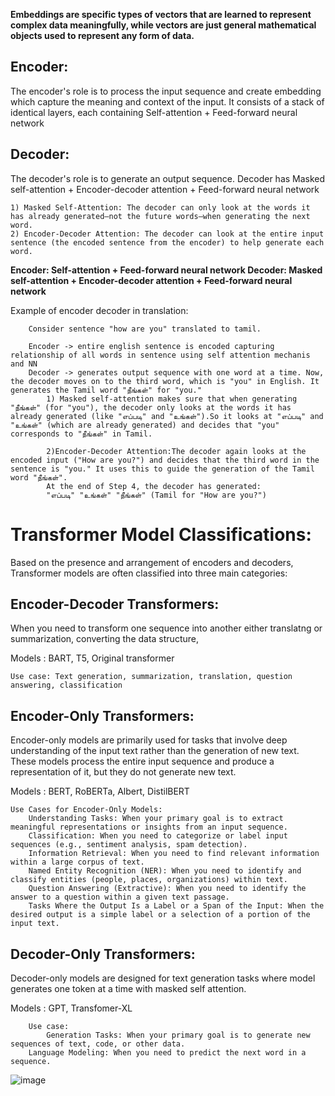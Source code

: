 

**Embeddings are specific types of vectors that are learned to represent complex data meaningfully, 
while vectors are just general mathematical objects used to represent any form of data.**


## Encoder:
The encoder's role is to process the input sequence and create embedding which capture the meaning and context of the input.
It consists of a stack of identical layers, each containing Self-attention + Feed-forward neural network
    
## Decoder:
The decoder's role is to generate an output sequence. Decoder has Masked self-attention + Encoder-decoder attention + Feed-forward neural network

    1) Masked Self-Attention: The decoder can only look at the words it has already generated—not the future words—when generating the next word.
    2) Encoder-Decoder Attention: The decoder can look at the entire input sentence (the encoded sentence from the encoder) to help generate each word.

**Encoder: Self-attention + Feed-forward neural network
Decoder: Masked self-attention + Encoder-decoder attention + Feed-forward neural network**

Example of encoder decoder in translation:

        Consider sentence "how are you" translated to tamil. 

        Encoder -> entire english sentence is encoded capturing relationship of all words in sentence using self attention mechanis and NN
        Decoder -> generates output sequence with one word at a time. Now, the decoder moves on to the third word, which is "you" in English. It generates the Tamil word "நீங்கள்" for "you."
            1) Masked self-attention makes sure that when generating "நீங்கள்" (for "you"), the decoder only looks at the words it has already generated (like "எப்படி" and "உங்கள்").So it looks at "எப்படி" and "உங்கள்" (which are already generated) and decides that "you" corresponds to "நீங்கள்" in Tamil.
            
            2)Encoder-Decoder Attention:The decoder again looks at the encoded input ("How are you?") and decides that the third word in the sentence is "you." It uses this to guide the generation of the Tamil word "நீங்கள்".
            At the end of Step 4, the decoder has generated:
            "எப்படி" "உங்கள்" "நீங்கள்" (Tamil for "How are you?")
        
# Transformer Model Classifications:

Based on the presence and arrangement of encoders and decoders, Transformer models are often classified into three main categories:

## Encoder-Decoder Transformers:
When you need to transform one sequence into another either translatng or summarization, converting the data structure,
    
Models : BART, T5, Original transformer

    Use case: Text generation, summarization, translation, question answering, classification

## Encoder-Only Transformers:
Encoder-only models are primarily used for tasks that involve deep understanding of the input text rather than the generation of new text. These models process the entire input sequence and produce a representation of it, but they do not generate new text.

Models : BERT, RoBERTa, Albert, DistilBERT

    Use Cases for Encoder-Only Models:
        Understanding Tasks: When your primary goal is to extract meaningful representations or insights from an input sequence.
        Classification: When you need to categorize or label input sequences (e.g., sentiment analysis, spam detection).
        Information Retrieval: When you need to find relevant information within a large corpus of text.
        Named Entity Recognition (NER): When you need to identify and classify entities (people, places, organizations) within text.
        Question Answering (Extractive): When you need to identify the answer to a question within a given text passage.
        Tasks Where the Output Is a Label or a Span of the Input: When the desired output is a simple label or a selection of a portion of the input text.
    

## Decoder-Only Transformers:
Decoder-only models are designed for text generation tasks where model generates one token at a time with masked self attention.

Models : GPT, Transfomer-XL

        Use case: 
            Generation Tasks: When your primary goal is to generate new sequences of text, code, or other data.
        Language Modeling: When you need to predict the next word in a sequence.




![image](https://github.com/user-attachments/assets/916981ef-bafe-4f7b-8d9e-f2d0ecc106c1)


